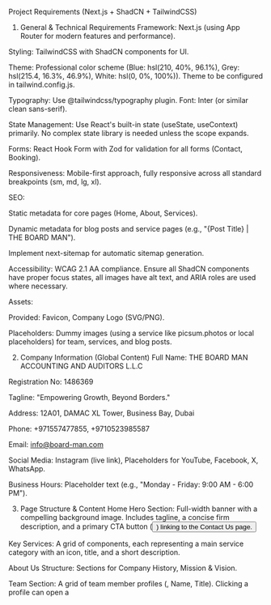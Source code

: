 Project Requirements (Next.js + ShadCN + TailwindCSS)
1. General & Technical Requirements
Framework: Next.js (using App Router for modern features and performance).

Styling: TailwindCSS with ShadCN components for UI.

Theme: Professional color scheme (Blue: hsl(210, 40%, 96.1%), Grey: hsl(215.4, 16.3%, 46.9%), White: hsl(0, 0%, 100%)). Theme to be configured in tailwind.config.js.

Typography: Use @tailwindcss/typography plugin. Font: Inter (or similar clean sans-serif).

State Management: Use React's built-in state (useState, useContext) primarily. No complex state library is needed unless the scope expands.

Forms: React Hook Form with Zod for validation for all forms (Contact, Booking).

Responsiveness: Mobile-first approach, fully responsive across all standard breakpoints (sm, md, lg, xl).

SEO:

Static metadata for core pages (Home, About, Services).

Dynamic metadata for blog posts and service pages (e.g., "{Post Title} | THE BOARD MAN").

Implement next-sitemap for automatic sitemap generation.

Accessibility: WCAG 2.1 AA compliance. Ensure all ShadCN components have proper focus states, all images have alt text, and ARIA roles are used where necessary.

Assets:

Provided: Favicon, Company Logo (SVG/PNG).

Placeholders: Dummy images (using a service like picsum.photos or local placeholders) for team, services, and blog posts.

2. Company Information (Global Content)
Full Name: THE BOARD MAN ACCOUNTING AND AUDITORS L.L.C

Registration No: 1486369

Tagline: "Empowering Growth, Beyond Borders."

Address: 12A01, DAMAC XL Tower, Business Bay, Dubai

Phone: +971557477855, +9710523985587

Email: info@board-man.com

Social Media: Instagram (live link), Placeholders for YouTube, Facebook, X, WhatsApp.

Business Hours: Placeholder text (e.g., "Monday - Friday: 9:00 AM - 6:00 PM").

3. Page Structure & Content
Home
Hero Section: Full-width banner with a compelling background image. Includes tagline, a concise firm description, and a primary CTA button (<Button>) linking to the Contact Us page.

Key Services: A grid of <Card> components, each representing a main service category with an icon, title, and a short description.

About Us
Structure: Sections for Company History, Mission & Vision.

Team Section: A grid of team member profiles (<Avatar>, Name, Title). Clicking a profile can open a <Dialog> with a detailed bio.

Services (Parent & Child Pages)
Main Services Page: A grid layout listing all service categories.

Individual Service Pages (e.g., /services/audit-assurance):

Content: 1-2 paragraph description.

CTA: A clear note: "Documents & pricing available on request."

Audience Note: A small section stating: "Available for individuals & businesses."

Client Types
Dedicated sections or tabs (<Tabs>) describing engagement with Individuals, MSMEs, Startups, and Large Firms.

Appointment Booking
Form Fields: Name (<Input>), Email (<Input>), Service Type (<Select>), Preferred Date (<Calendar> within a <Popover>), Consultation Mode (<RadioGroup>: Online, Phone, In-Person).

User Flow:

User fills and submits the form.

On successful submission, display a Success Toast notification (<Toast>).

Form fields are cleared.

Backend: The form data is sent to a Next.js API route (/api/booking). This route validates the data and sends a confirmation email to both the admin and the user using Resend.

Client Resource Center
Layout: A filterable list of resources. Use <Badge> for tags (Service area, User level).

Content: Rendered from local Markdown/MDX files.

Search: A search bar (<Input>) to filter resources by title or tag.

Blog / News
Listing Page (/blog): A grid of blog post <Card> components, showing image, title, excerpt, and publication date.

Individual Post Page (/blog/[slug]):

Renders content from Markdown/MDX files.

MDX Schema: Each file should have frontmatter: title, date, author, excerpt, coverImage, tags.

Downloads
Layout: Use a <Table> component to list downloadable files with columns for Title, Category, and a Download button.

Security: Files will be stored in a non-public directory. An API route (/api/download/[filename]) will handle secure file serving by verifying user session/permissions if needed in the future (for now, direct but controlled access).

Contact Us
Map: Embed Google Maps showing the office location.

Form: Similar to the booking form. On submission, sends an email to info@board-man.com via an API route.

Info Display: Clearly list Address, Phone, Email, and Social Links.

Legal
Pages: Static pages for Privacy Policy and Terms of Service.

Cookie Consent: A simple, non-intrusive banner (<Alert>) with an "Accept" button.

4. Admin Panel (/admin)
Authentication: NextAuth.js with a credential provider (email/password).

Database: Vercel Postgres for storing user credentials and potentially booking data.

User Roles & Permissions:

Superuser (2): Full CRUD access to all content modules.

Staff (2): Can only access and manage Downloads, Blog, and Client Resources.

UI/UX:

Dashboard: A simple dashboard layout.

Content Management: Use a DataTable component for listing content (blog posts, FAQs).

Editing: Forms will use a Markdown editor (e.g., react-markdown) for content creation/editing.

5. Hosting & Deployment
Platform: Vercel.

Process: The project should be configured for CI/CD via a Git repository (e.g., GitHub). Environment variables must be used for all sensitive keys (API keys, database URLs).

6. Deliverables
Full Next.js project source code.

Sample .mdx content for blog posts and resources.

Placeholder PDFs for the Downloads section.

A README.md file with:

Clear setup instructions (npm install).

Instructions for running the development server (npm run dev).

A list of all required environment variables (.env.example).

Deployment instructions for Vercel.